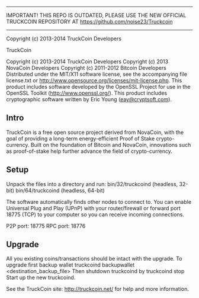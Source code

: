 ********************************************************************************************
IMPORTANT! THIS REPO IS OUTDATED, PLEASE USE THE NEW OFFICIAL TRUCKCOIN REPOSITORY AT https://github.com/noise23/Truckcoin
********************************************************************************************

Copyright (c) 2013-2014 TruckCoin Developers


TruckCoin

Copyright (c) 2013-2014 TruckCoin Developers
Copyright (c) 2013 NovaCoin Developers
Copyright (c) 2011-2012 Bitcoin Developers
Distributed under the MIT/X11 software license, see the accompanying
file license.txt or http://www.opensource.org/licenses/mit-license.php.
This product includes software developed by the OpenSSL Project for use in
the OpenSSL Toolkit (http://www.openssl.org/).  This product includes
cryptographic software written by Eric Young (eay@cryptsoft.com).


Intro
-----
TruckCoin is a free open source project derived from NovaCoin, with
the goal of providing a long-term energy-efficient Proof of Stake crypto-currency.
Built on the foundation of Bitcoin and NovaCoin, innovations such as proof-of-stake
help further advance the field of crypto-currency.

Setup
-----
Unpack the files into a directory and run:
 bin/32/truckcoind (headless, 32-bit)
 bin/64/truckcoind (headless, 64-bit)

The software automatically finds other nodes to connect to.  You can
enable Universal Plug and Play (UPnP) with your router/firewall
or forward port 18775 (TCP) to your computer so you can receive
incoming connections.

P2P port: 18775
RPC port: 18776

Upgrade
-------
All you existing coins/transactions should be intact with the upgrade.
To upgrade first backup wallet
truckcoind backupwallet <destination_backup_file>
Then shutdown truckcoind by
truckcoind stop
Start up the new truckcoind.


See the TruckCoin site: http://truckcoin.net/ for help and more information.

